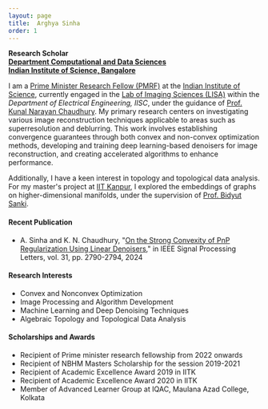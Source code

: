 ```yaml
---
layout: page
title:  Arghya Sinha
order: 1
---
```


**Research Scholar**  
**[Department Computational and Data Sciences](https://cds.iisc.ac.in/)**  
**[Indian Institute of Science, Bangalore](https://www.iisc.ac.in/)**

I am a [Prime Minister Research Fellow (PMRF)](https://www.pmrf.in/) at the [Indian Institute of Science](https://www.iisc.ac.in/), currently engaged in the [Lab of Imaging Sciences (LISA)](https://sites.google.com/site/kunalnchaudhury/group) within the *Department of Electrical Engineering, IISC*, under the guidance of [Prof. Kunal Narayan Chaudhury](https://sites.google.com/site/kunalnchaudhury/home). My primary research centers on investigating various image reconstruction techniques applicable to areas such as superresolution and deblurring. This work involves establishing convergence guarantees through both convex and non-convex optimization methods, developing and training deep learning-based denoisers for image reconstruction, and creating accelerated algorithms to enhance performance.

Additionally, I have a keen interest in topology and topological data analysis. For my master's project at [IIT Kanpur](https://www.iitk.ac.in/), I explored the embeddings of graphs on higher-dimensional manifolds, under the supervision of [Prof. Bidyut Sanki](https://www.iitk.ac.in/new/bidyut-sanki).

#### Recent Publication

- A. Sinha and K. N. Chaudhury, "[On the Strong Convexity of PnP Regularization Using Linear Denoisers](https://ieeexplore.ieee.org/document/10706773)," in IEEE Signal Processing Letters, vol. 31, pp. 2790-2794, 2024 

#### Research Interests

- Convex and Nonconvex Optimization
- Image Processing and Algorithm Development
- Machine Learning and Deep Denoising Techniques
- Algebraic Topology and Topological Data Analysis 

#### Scholarships and Awards

- Recipient of Prime minister research fellowship from 2022 onwards
- Recipient of NBHM Masters Scholarship for the session 2019-2021
- Recipient of Academic Excellence Award 2019 in IITK
- Recipient of Academic Excellence Award 2020 in IITK
- Member of Advanced Learner Group at IQAC, Maulana Azad College, Kolkata


